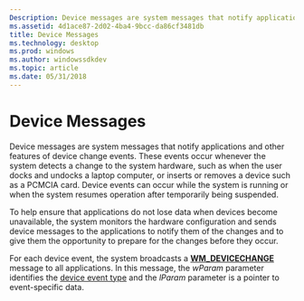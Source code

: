 ```yaml
---
Description: Device messages are system messages that notify applications and other features of device change events.
ms.assetid: 4d1ace87-2d02-4ba4-9bcc-da86cf3481db
title: Device Messages
ms.technology: desktop
ms.prod: windows
ms.author: windowssdkdev
ms.topic: article
ms.date: 05/31/2018
---
```


# Device Messages

Device messages are system messages that notify applications and other features of device change events. These events occur whenever the system detects a change to the system hardware, such as when the user docks and undocks a laptop computer, or inserts or removes a device such as a PCMCIA card. Device events can occur while the system is running or when the system resumes operation after temporarily being suspended.

To help ensure that applications do not lose data when devices become unavailable, the system monitors the hardware configuration and sends device messages to the applications to notify them of the changes and to give them the opportunity to prepare for the changes before they occur.

For each device event, the system broadcasts a [**WM\_DEVICECHANGE**](wm-devicechange.md) message to all applications. In this message, the *wParam* parameter identifies the [device event type](device-event-types.md) and the *lParam* parameter is a pointer to event-specific data.

 

 



